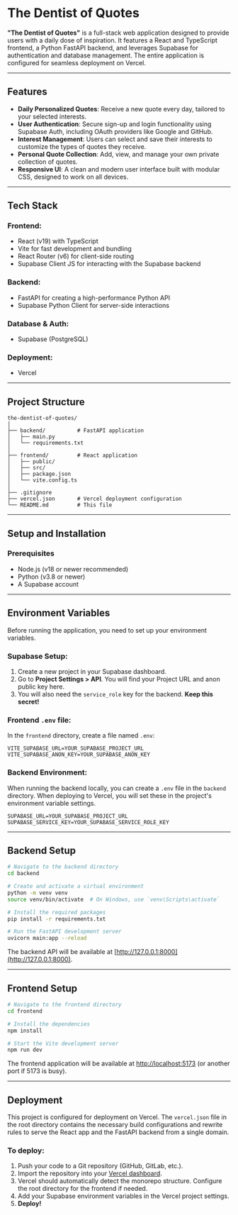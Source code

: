 # The Dentist of Quotes

**"The Dentist of Quotes"** is a full-stack web application designed to provide users with a daily dose of inspiration. It features a React and TypeScript frontend, a Python FastAPI backend, and leverages Supabase for authentication and database management. The entire application is configured for seamless deployment on Vercel.

---

## Features

- **Daily Personalized Quotes**: Receive a new quote every day, tailored to your selected interests.
- **User Authentication**: Secure sign-up and login functionality using Supabase Auth, including OAuth providers like Google and GitHub.
- **Interest Management**: Users can select and save their interests to customize the types of quotes they receive.
- **Personal Quote Collection**: Add, view, and manage your own private collection of quotes.
- **Responsive UI**: A clean and modern user interface built with modular CSS, designed to work on all devices.

---

## Tech Stack

### Frontend:

- React (v19) with TypeScript  
- Vite for fast development and bundling  
- React Router (v6) for client-side routing  
- Supabase Client JS for interacting with the Supabase backend  

### Backend:

- FastAPI for creating a high-performance Python API  
- Supabase Python Client for server-side interactions  

### Database & Auth:

- Supabase (PostgreSQL)  

### Deployment:

- Vercel  

---

## Project Structure

```
the-dentist-of-quotes/
│
├── backend/          # FastAPI application
│   ├── main.py
│   └── requirements.txt
│
├── frontend/         # React application
│   ├── public/
│   ├── src/
│   ├── package.json
│   └── vite.config.ts
│
├── .gitignore
├── vercel.json       # Vercel deployment configuration
└── README.md         # This file
```

---

## Setup and Installation

### Prerequisites

- Node.js (v18 or newer recommended)  
- Python (v3.8 or newer)  
- A Supabase account  

---

## Environment Variables

Before running the application, you need to set up your environment variables.

### Supabase Setup:

1. Create a new project in your Supabase dashboard.
2. Go to **Project Settings > API**. You will find your Project URL and anon public key here.
3. You will also need the `service_role` key for the backend. **Keep this secret!**

### Frontend `.env` file:

In the `frontend` directory, create a file named `.env`:

```
VITE_SUPABASE_URL=YOUR_SUPABASE_PROJECT_URL
VITE_SUPABASE_ANON_KEY=YOUR_SUPABASE_ANON_KEY
```

### Backend Environment:

When running the backend locally, you can create a `.env` file in the `backend` directory. When deploying to Vercel, you will set these in the project's environment variable settings.

```
SUPABASE_URL=YOUR_SUPABASE_PROJECT_URL
SUPABASE_SERVICE_KEY=YOUR_SUPABASE_SERVICE_ROLE_KEY
```

---

## Backend Setup

```bash
# Navigate to the backend directory
cd backend

# Create and activate a virtual environment
python -m venv venv
source venv/bin/activate  # On Windows, use `venv\Scripts\activate`

# Install the required packages
pip install -r requirements.txt

# Run the FastAPI development server
uvicorn main:app --reload
```

The backend API will be available at [http://127.0.0.1:8000](http://127.0.0.1:8000).

---

## Frontend Setup

```bash
# Navigate to the frontend directory
cd frontend

# Install the dependencies
npm install

# Start the Vite development server
npm run dev
```

The frontend application will be available at [http://localhost:5173](http://localhost:5173) (or another port if 5173 is busy).

---

## Deployment

This project is configured for deployment on Vercel. The `vercel.json` file in the root directory contains the necessary build configurations and rewrite rules to serve the React app and the FastAPI backend from a single domain.

### To deploy:

1. Push your code to a Git repository (GitHub, GitLab, etc.).
2. Import the repository into your [Vercel dashboard](https://vercel.com/).
3. Vercel should automatically detect the monorepo structure. Configure the root directory for the frontend if needed.
4. Add your Supabase environment variables in the Vercel project settings.
5. **Deploy!**
